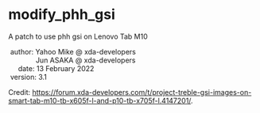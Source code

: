 # modify_phh_gsi
A patch to use phh gsi on Lenovo Tab M10<br />

&nbsp;author: Yahoo Mike @ xda-developers<br />
&nbsp;&nbsp;&nbsp;&nbsp;&nbsp;&nbsp;&nbsp;&nbsp;&nbsp;&nbsp;&nbsp;&nbsp;&nbsp;&nbsp;Jun ASAKA @ xda-developers<br />
&nbsp;&nbsp;&nbsp;&nbsp;&nbsp;date: 13 February 2022<br />
&nbsp;version: 3.1<br />

Credit: https://forum.xda-developers.com/t/project-treble-gsi-images-on-smart-tab-m10-tb-x605f-l-and-p10-tb-x705f-l.4147201/.

